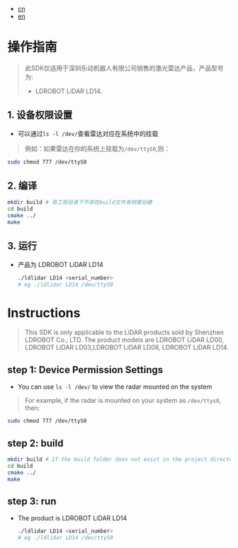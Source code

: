 - [cn](#操作指南)
- [en](#Instructions)
# 操作指南

> 此SDK仅适用于深圳乐动机器人有限公司销售的激光雷达产品，产品型号为:
> - LDROBOT LiDAR  LD14.

## 1. 设备权限设置
- 可以通过`ls -l /dev/`查看雷达对应在系统中的挂载
> 例如：如果雷达在你的系统上挂载为`/dev/ttyS0`,则：
``` bash
sudo chmod 777 /dev/ttyS0
```

## 2. 编译

```bash
mkdir build # 若工程目录下不存在build文件夹则需创建
cd build
cmake ../
make
```

## 3. 运行
- 产品为 LDROBOT LiDAR LD14

  ``` bash
  ./ldlidar LD14 <serial_number>
  # eg ./ldlidar LD14 /dev/ttyS0
  ```

# Instructions

> This SDK is only applicable to the LiDAR products sold by Shenzhen LDROBOT Co., LTD. The product models are LDROBOT LiDAR LD00, LDROBOT LiDAR LD03,LDROBOT LiDAR LD08, LDROBOT LiDAR LD14.

## step 1: Device Permission Settings

- You can use `ls -l /dev/` to view the radar mounted on the system  
> For example, if the radar is mounted on your system as `/dev/ttys0`, then:  
``` bash
sudo chmod 777 /dev/ttyS0
```

## step 2: build

``` bash
mkdir build # If the build folder does not exist in the project directory, create one
cd build
cmake ../
make
```

## step 3: run

- The product is LDROBOT LiDAR LD14

  ``` bash
  ./ldlidar LD14 <serial_number>
  # eg ./ldlidar LD14 /dev/ttyS0
  ```
